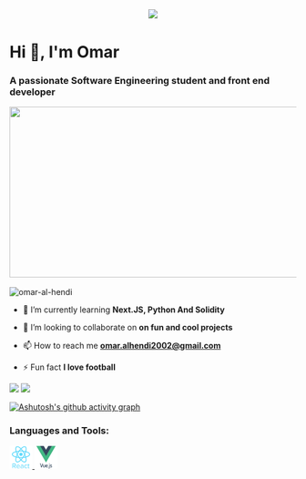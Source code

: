 <div align="center">
<img src="https://capsule-render.vercel.app/api?type=waving&color=0:1d2671,100:c33764&height=300&section=header&text=Welcome%20render&fontSize=90" />
</div>

<h1>Hi 👋, I'm Omar</h1>
<h3 align="left">A passionate Software Engineering student and front end developer</h3>


<div align="center">
  <img src="https://media.giphy.com/media/dWesBcTLavkZuG35MI/giphy.gif" width="600" height="300"/>
</div>


<p align="left"> <img src="https://komarev.com/ghpvc/?username=omar-al-hendi&label=Profile%20views&color=0e75b6&style=flat" alt="omar-al-hendi" /> </p>

- 🌱 I’m currently learning **Next.JS, Python And Solidity**

- 👯 I’m looking to collaborate on **on fun and cool projects**

- 📫 How to reach me **omar.alhendi2002@gmail.com**

- ⚡ Fun fact **I love football**


 <img src="http://github-readme-streak-stats.herokuapp.com?user=omar-al-hendi&theme=dark&background=000000" height="150"/>
 <img src="https://github-readme-stats.vercel.app/api/top-langs/?username=omar-al-hendi&layout=compact&theme=vision-friendly-dark" height="150"/>

[![Ashutosh's github activity graph](https://activity-graph.herokuapp.com/graph?username=omar-al-hendi&bg_color=000000&color=00b7ff&line=00b7ff&point=ffffff&area=true&hide_border=true)](https://github.com/ashutosh00710/github-readme-activity-graph)

<h3 align="left">Languages and Tools:</h3>
<p align="left"> <a href="https://reactjs.org/" target="_blank" rel="noreferrer"> <img src="https://raw.githubusercontent.com/devicons/devicon/master/icons/react/react-original-wordmark.svg" alt="react" width="40" height="40"/> </a> <a href="https://vuejs.org/" target="_blank" rel="noreferrer"> <img src="https://raw.githubusercontent.com/devicons/devicon/master/icons/vuejs/vuejs-original-wordmark.svg" alt="vuejs" width="40" height="40"/> </a> </p>
